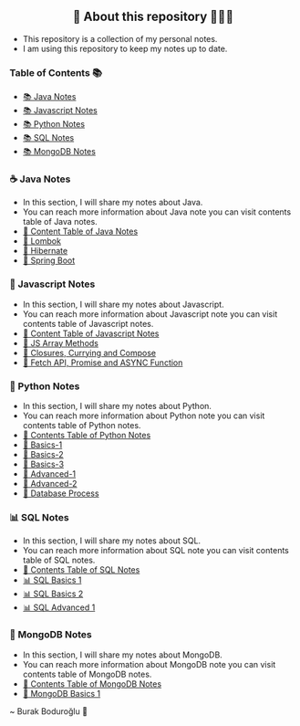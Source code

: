 <div align="center">
<h2>🤖 About this repository 🚀👩‍🚀</h2>
</div>

- This repository is a collection of my personal notes.
- I am using this repository to keep my notes up to date.

### Table of Contents 📚

- [📚 Java Notes](https://github.com/burakboduroglu/Programming-Notes/tree/main/Java-Notes)
- [📚 Javascript Notes](https://github.com/burakboduroglu/Programming-Notes/tree/main/Javascript-Notes)
- [📚 Python Notes](https://github.com/burakboduroglu/Programming-Notes/tree/main/Python-Notes)
- [📚 SQL Notes](https://github.com/burakboduroglu/Programming-Notes/tree/main/SQL-Notes)
- [📚 MongoDB Notes](https://github.com/burakboduroglu/Programming-Notes/tree/main/)

### ☕ Java Notes

- In this section, I will share my notes about Java.
- You can reach more information about Java note you can visit contents table of Java notes.
- [📃 Content Table of Java Notes](https://github.com/burakboduroglu/Programming-Notes/blob/main/Java-Notes/readme.md)
- [🌱 Lombok](https://github.com/burakboduroglu/Programming-Notes/blob/main/Java-Notes/lombok.md)
- [🌱 Hibernate](https://github.com/burakboduroglu/Programming-Notes/blob/main/Java-Notes/jpa_hibernate.md)
- [🌱 Spring Boot](https://github.com/burakboduroglu/Programming-Notes/blob/main/Java-Notes/spring_boot_framework.md)

### 👾 Javascript Notes

- In this section, I will share my notes about Javascript.
- You can reach more information about Javascript note you can visit contents table of Javascript notes.
- [📃 Content Table of Javascript Notes](https://github.com/burakboduroglu/Programming-Notes/blob/main/Javascript-Notes/readme.md)
- [🥳 JS Array Methods](https://github.com/burakboduroglu/Programming-Notes/blob/main/Javascript-Notes/javascirpt_array_methods.md)
- [🥳 Closures, Currying and Compose](https://github.com/burakboduroglu/Programming-Notes/blob/main/Javascript-Notes/closures_currying_compose.md)
- [🥳 Fetch API, Promise and ASYNC Function](https://github.com/burakboduroglu/Programming-Notes/blob/main/Javascript-Notes/async_js.md)

### 🐍 Python Notes

- In this section, I will share my notes about Python.
- You can reach more information about Python note you can visit contents table of Python notes.
- [📃 Contents Table of Python Notes](https://github.com/burakboduroglu/Programming-Notes/blob/main/Python-Notes/readme.md)
- [🐍 Basics-1](https://github.com/burakboduroglu/Programming-Notes/blob/main/Python-Notes/python_basic_1.md)
- [🐍 Basics-2](https://github.com/burakboduroglu/Programming-Notes/blob/main/Python-Notes/python_basic_2.md)
- [🐍 Basics-3](https://github.com/burakboduroglu/Programming-Notes/blob/main/Python-Notes/python_basic_3.md)
- [🐍 Advanced-1](https://github.com/burakboduroglu/Programming-Notes/blob/main/Python-Notes/advanced_python_1.md)
- [🐍 Advanced-2](https://github.com/burakboduroglu/Programming-Notes/blob/main/Python-Notes/advanced_python_2.md)
- [🐍 Database Process](https://github.com/burakboduroglu/Programming-Notes/blob/main/Python-Notes/python_db_process.md)

### 📊 SQL Notes

- In this section, I will share my notes about SQL.
- You can reach more information about SQL note you can visit contents table of SQL notes.
- [📃 Contents Table of SQL Notes](https://github.com/burakboduroglu/Programming-Notes/blob/main/SQL-Notes/readme.md)
- [📊 SQL Basics 1](https://github.com/burakboduroglu/Programming-Notes/blob/main/SQL-Notes/sql_basic_1.md)
- [📊 SQL Basics 2](https://github.com/burakboduroglu/Programming-Notes/blob/main/SQL-Notes/sql_basic_1.md)
- [📊 SQL Advanced 1](https://github.com/burakboduroglu/Programming-Notes/blob/main/SQL-Notes/sql_advanced_1.md)

### 🍃 MongoDB Notes

- In this section, I will share my notes about MongoDB.
- You can reach more information about MongoDB note you can visit contents table of MongoDB notes.
- [📃 Contents Table of MongoDB Notes](https://github.com/burakboduroglu/Programming-Notes/blob/main/MongoDB-Notes/readme.md)
- [🍃 MongoDB Basics 1](https://github.com/burakboduroglu/Programming-Notes/blob/main/MongoDB-Notes/mongodb_basic_1.md)

~ Burak Boduroğlu 👾
